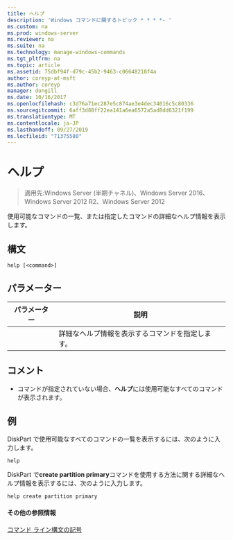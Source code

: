 ```yaml
---
title: ヘルプ
description: 'Windows コマンドに関するトピック * * * *- '
ms.custom: na
ms.prod: windows-server
ms.reviewer: na
ms.suite: na
ms.technology: manage-windows-commands
ms.tgt_pltfrm: na
ms.topic: article
ms.assetid: 75dbf94f-d79c-45b2-9463-c06648218f4a
author: coreyp-at-msft
ms.author: coreyp
manager: dongill
ms.date: 10/16/2017
ms.openlocfilehash: c3d76a71ec287e5c874ae3e4dec34016c5c80336
ms.sourcegitcommit: 6aff3d88ff22ea141a6ea6572a5ad8dd6321f199
ms.translationtype: MT
ms.contentlocale: ja-JP
ms.lasthandoff: 09/27/2019
ms.locfileid: "71375580"
---
```

# <a name="help"></a>ヘルプ

>適用先:Windows Server (半期チャネル)、Windows Server 2016、Windows Server 2012 R2、Windows Server 2012

使用可能なコマンドの一覧、または指定したコマンドの詳細なヘルプ情報を表示します。  
  
  
  
## <a name="syntax"></a>構文  
  
```  
help [<command>]  
```  
  
## <a name="parameters"></a>パラメーター  
  
| パラメーター |                              説明                              |
|-----------|-----------------------------------------------------------------------|
| <command> | 詳細なヘルプ情報を表示するコマンドを指定します。 |
  
## <a name="remarks"></a>コメント  
  
-   コマンドが指定されていない場合、**ヘルプ**には使用可能なすべてのコマンドが表示されます。  
  
## <a name="BKMK_examples"></a>例  
DiskPart で使用可能なすべてのコマンドの一覧を表示するには、次のように入力します。  
  
```  
help  
```  
  
DiskPart で**create partition primary**コマンドを使用する方法に関する詳細なヘルプ情報を表示するには、次のように入力します。  
  
```  
help create partition primary  
```  
  
#### <a name="additional-references"></a>その他の参照情報  
[コマンド ライン構文の記号](command-line-syntax-key.md)  
  

  

